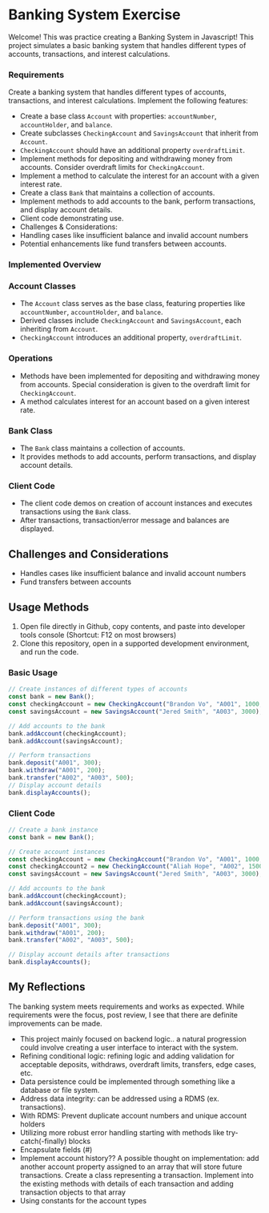 # Banking System Exercise

Welcome! This was practice creating a Banking System in Javascript! This project simulates a basic banking system that handles different types of accounts, transactions, and interest calculations.

### Requirements
Create a banking system that handles different types of accounts, transactions, and interest calculations. Implement the following features:
   - Create a base class `Account` with properties: `accountNumber`, `accountHolder`, and `balance`.
   - Create subclasses `CheckingAccount` and `SavingsAccount` that inherit from `Account`.
   - `CheckingAccount` should have an additional property `overdraftLimit`.
   - Implement methods for depositing and withdrawing money from accounts. Consider overdraft limits for `CheckingAccount`.
   - Implement a method to calculate the interest for an account with a given interest rate.
   - Create a class `Bank` that maintains a collection of accounts.
   - Implement methods to add accounts to the bank, perform transactions, and display account details.
   - Client code demonstrating use.
   - Challenges & Considerations:
   - Handling cases like insufficient balance and invalid account numbers
   - Potential enhancements like fund transfers between accounts.

### Implemented Overview

### Account Classes

- The `Account` class serves as the base class, featuring properties like `accountNumber`, `accountHolder`, and `balance`.
- Derived classes include `CheckingAccount` and `SavingsAccount`, each inheriting from `Account`.
- `CheckingAccount` introduces an additional property, `overdraftLimit`.

### Operations

- Methods have been implemented for depositing and withdrawing money from accounts. Special consideration is given to the overdraft limit for `CheckingAccount`.
- A method calculates interest for an account based on a given interest rate.

### Bank Class

- The `Bank` class maintains a collection of accounts.
- It provides methods to add accounts, perform transactions, and display account details.

### Client Code

- The client code demos on creation of account instances and executes transactions using the `Bank` class.
- After transactions, transaction/error message and balances are displayed.

## Challenges and Considerations

- Handles cases like insufficient balance and invalid account numbers
- Fund transfers between accounts

## Usage Methods

1. Open file directly in Github, copy contents, and paste into developer tools console (Shortcut: F12 on most browsers)
2. Clone this repository, open in a supported development environment, and run the code.

### Basic Usage

```javascript
// Create instances of different types of accounts
const bank = new Bank();
const checkingAccount = new CheckingAccount("Brandon Vo", "A001", 1000, 300));
const savingsAccount = new SavingsAccount("Jered Smith", "A003", 3000);

// Add accounts to the bank
bank.addAccount(checkingAccount);
bank.addAccount(savingsAccount);

// Perform transactions
bank.deposit("A001", 300);
bank.withdraw("A001", 200);
bank.transfer("A002", "A003", 500);
// Display account details
bank.displayAccounts();
```

### Client Code

```javascript
// Create a bank instance
const bank = new Bank();

// Create account instances
const checkingAccount = new CheckingAccount("Brandon Vo", "A001", 1000, 300));
const checkingAccount2 = new CheckingAccount("Aliah Hope", "A002", 1500, 300));
const savingsAccount = new SavingsAccount("Jered Smith", "A003", 3000);

// Add accounts to the bank
bank.addAccount(checkingAccount);
bank.addAccount(savingsAccount);

// Perform transactions using the bank
bank.deposit("A001", 300);
bank.withdraw("A001", 200);
bank.transfer("A002", "A003", 500);

// Display account details after transactions
bank.displayAccounts();
```

## My Reflections

The banking system meets requirements and works as expected. While requirements were the focus, post review, I see that there are definite improvements can be made.
- This project mainly focused on backend logic.. a natural progression could involve creating a user interface to interact with the system.
- Refining conditional logic: refining logic and adding validation for acceptable deposits, withdraws, overdraft limits, transfers, edge cases, etc.
- Data persistence could be implemented through something like a database or file system. 
- Address data integrity: can be addressed using a RDMS (ex. transactions).
- With RDMS: Prevent duplicate account numbers and unique account holders
- Utilizing more robust error handling starting with methods like try-catch(-finally) blocks
- Encapsulate fields (#)
- Implement account history?? A possible thought on implementation: add another account property assigned to an array that will store future transactions. Create a class representing a transaction. Implement into the existing methods with details of each transaction and adding transaction objects to that array
- Using constants for the account types
